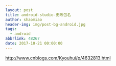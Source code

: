 ```yaml
---
layout: post
title: android-studio-更改包名
author: shaomiao
header-img: img/post-bg-android.jpg
tags:
  - android
abbrlink: 48267
date: 2017-10-21 00:00:00
---
```

http://www.cnblogs.com/Kyouhui/p/4632813.html
